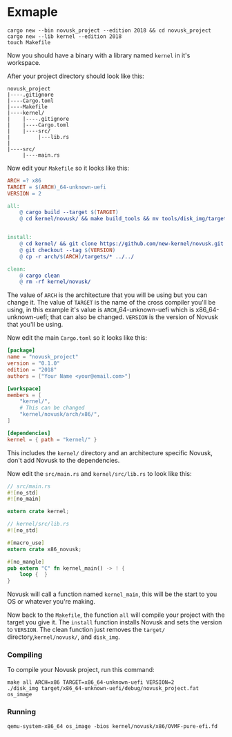 # Exmaple

```commandline
cargo new --bin novusk_project --edition 2018 && cd novusk_project
cargo new --lib kernel --edition 2018
touch Makefile
```

Now you should have a binary with a library named ``kernel`` in it's workspace.

After your project directory should look like this:
```
novusk_project
|----.gitignore
|----Cargo.toml
|----Makefile
|----kernel/
|    |----.gitignore
|    |----Cargo.toml
|    |----src/
|         |---lib.rs
|
|----src/
     |----main.rs
```

Now edit your ``Makefile`` so it looks like this:
```makefile
ARCH =? x86
TARGET = $(ARCH)_64-unknown-uefi
VERSION = 2

all: 
    @ cargo build --target $(TARGET)
    @ cd kernel/novusk/ && make build_tools && mv tools/disk_img/target/debug/disk_img ../../disk_img


install:
    @ cd kernel/ && git clone https://github.com/new-kernel/novusk.git && cd kernel/novusk
    @ git checkout --tag $(VERSION)
    @ cp -r arch/$(ARCH)/targets/* ../../

clean:
    @ cargo clean
    @ rm -rf kernel/novusk/
```

The value of ``ARCH`` is the architecture that you will be using but you can change it. The value of ``TARGET`` is the
name of the cross compiler you'll be using, in this example it's value is ``ARCH``_64-unknown-uefi which is
x86_64-unknown-uefi; that can also be changed. ``VERSION`` is the version of Novusk that you'll be using.

Now edit the main ``Cargo.toml`` so it looks like this:
```toml
[package]
name = "novusk_project"
version = "0.1.0"
edition = "2018"
authors = ["Your Name <your@email.com>"]

[workspace]
members = [
    "kernel/",
    # This can be changed
    "kernel/novusk/arch/x86/",
]

[dependencies]
kernel = { path = "kernel/" }
```

This includes the ``kernel/`` directory and an architecture specific Novusk, don't add Novusk to the dependencies.

Now edit the ``src/main.rs`` and ``kernel/src/lib.rs`` to look like this:
```rust
// src/main.rs
#![no_std]
#![no_main]

extern crate kernel;
```

```rust
// kernel/src/lib.rs
#![no_std]

#[macro_use]
extern crate x86_novusk;

#[no_mangle]
pub extern "C" fn kernel_main() -> ! {
    loop {  }
}
```

Novusk will call a function named ``kernel_main``, this will be the start to you OS or whatever you're making.

Now back to the ``Makefile``, the function ``all`` will compile your project with the target you give it. The
``install`` function installs Novusk and sets the version to ``VERSION``. The clean function just removes the
``target/`` directory,``kernel/novusk/``, and ``disk_img``.

### Compiling

To compile your Novusk project, run this command:
```commandline
make all ARCH=x86 TARGET=x86_64-unknown-uefi VERSION=2
./disk_img target/x86_64-unknown-uefi/debug/novusk_project.fat os_image
```

### Running
```commandline
qemu-system-x86_64 os_image -bios kernel/novusk/x86/OVMF-pure-efi.fd
```
